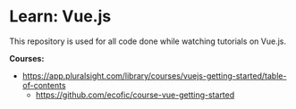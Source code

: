 # Learn: Vue.js

This repository is used for all code done
while watching tutorials on Vue.js.

**Courses:**  
* https://app.pluralsight.com/library/courses/vuejs-getting-started/table-of-contents  
	* https://github.com/ecofic/course-vue-getting-started

	


